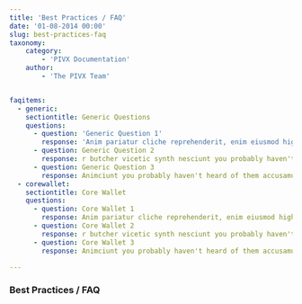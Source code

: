 ```yaml
---
title: 'Best Practices / FAQ'
date: '01-08-2014 00:00'
slug: best-practices-faq
taxonomy:
    category:
        - 'PIVX Documentation'
    author:
        - 'The PIVX Team'


faqitems:
  - generic:
    sectiontitle: Generic Questions
    questions:
      - question: 'Generic Question 1'
        response: 'Anim pariatur cliche reprehenderit, enim eiusmod high life accusamus terry richardson ad squid. 3 wolf moon officia aute, non cupidatat them accusamus labore sustainable VHS.'
      - question: Generic Question 2
        response: r butcher vicetic synth nesciunt you probably haven't heard of them accusamus labore sustainable VHS.
      - question: Generic Question 3
        response: Animciunt you probably haven't heard of them accusamus labore sustainable VHS.
  - corewallet:
    sectiontitle: Core Wallet
    questions:
      - question: Core Wallet 1
        response: Anim pariatur cliche reprehenderit, enim eiusmod high life accusamuabore sustainable VHS.
      - question: Core Wallet 2
        response: r butcher vicetic synth nesciunt you probably haven't heard of them accusamus labore sustainable VHS.
      - question: Core Wallet 3
        response: Animciunt you probably haven't heard of them accusamus labore sustainable VHS.

---
```


### Best Practices / FAQ


